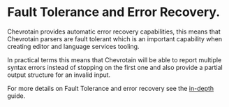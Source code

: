 # Fault Tolerance and Error Recovery.

Chevrotain provides automatic error recovery capabilities, this means
that Chevrotain parsers are fault tolerant which is an important capability
when creating editor and language services tooling.

In practical terms this means that Chevrotain will be able to report multiple
syntax errors instead of stopping on the first one and also provide
a partial output structure for an invalid input.

For more details on Fault Tolerance and error recovery see
the [in-depth](https://chevrotain.io/docs/tutorial/step4_fault_tolerance.html) guide.
